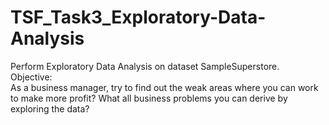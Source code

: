 # TSF_Task3_Exploratory-Data-Analysis
Perform Exploratory Data Analysis on dataset SampleSuperstore. 
<br>Objective: 
<br>As a business manager, try to find out the weak areas where you can work to make more profit? What all business problems you can derive by exploring the data?
